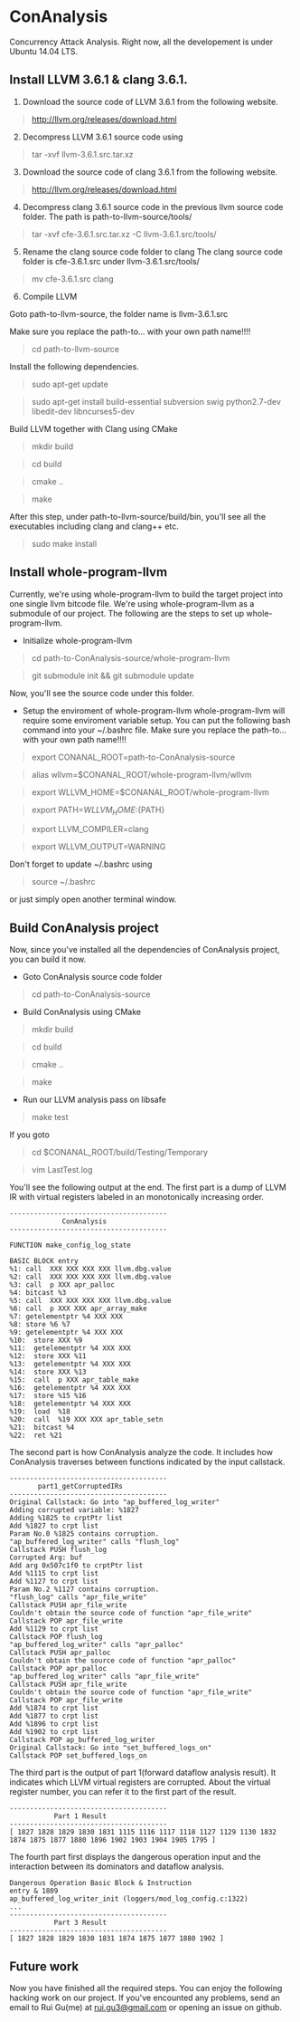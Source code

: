 # ConAnalysis
Concurrency Attack Analysis.
Right now, all the developement is under Ubuntu 14.04 LTS.

## Install LLVM 3.6.1 & clang 3.6.1.

1. Download the source code of LLVM 3.6.1 from the following website.
> http://llvm.org/releases/download.html

2. Decompress LLVM 3.6.1 source code using
> tar -xvf llvm-3.6.1.src.tar.xz  

3. Download the source code of clang 3.6.1 from the following website.
> http://llvm.org/releases/download.html

4. Decompress clang 3.6.1 source code in the previous llvm source code folder.
The path is path-to-llvm-source/tools/
> tar -xvf cfe-3.6.1.src.tar.xz -C llvm-3.6.1.src/tools/

5. Rename the clang source code folder to clang
The clang source code folder is cfe-3.6.1.src under llvm-3.6.1.src/tools/
> mv cfe-3.6.1.src clang

6. Compile LLVM

Goto path-to-llvm-source, the folder name is llvm-3.6.1.src

Make sure you replace the path-to... with your own path name!!!!

> cd path-to-llvm-source

Install the following dependencies.

> sudo apt-get update

> sudo apt-get install build-essential subversion swig python2.7-dev libedit-dev libncurses5-dev 

Build LLVM together with Clang using CMake

> mkdir build

> cd build

> cmake ..

> make

After this step, under path-to-llvm-source/build/bin, you'll see all the executables including clang and clang++ etc.

> sudo make install

## Install whole-program-llvm
Currently, we're using whole-program-llvm to build the target project into one single llvm bitcode file.
We're using whole-program-llvm as a submodule of our project. The following are the steps to set up whole-program-llvm.

* Initialize whole-program-llvm

> cd path-to-ConAnalysis-source/whole-program-llvm

> git submodule init && git submodule update

Now, you'll see the source code under this folder.

* Setup the enviroment of whole-program-llvm
whole-program-llvm will require some enviroment variable setup. You can put the following bash command into your ~/.bashrc file.
Make sure you replace the path-to... with your own path name!!!!

> export CONANAL_ROOT=path-to-ConAnalysis-source

> alias wllvm=$CONANAL_ROOT/whole-program-llvm/wllvm

> export WLLVM_HOME=$CONANAL_ROOT/whole-program-llvm

> export PATH=${WLLVM_HOME}:${PATH}

> export LLVM_COMPILER=clang

> export WLLVM_OUTPUT=WARNING

Don't forget to update ~/.bashrc using

> source ~/.bashrc

or just simply open another terminal window.

## Build ConAnalysis project
Now, since you've installed all the dependencies of ConAnalysis project, you can build it now.

* Goto ConAnalysis source code folder
> cd path-to-ConAnalysis-source

* Build ConAnalysis using CMake

> mkdir build

> cd build

> cmake ..

> make

* Run our LLVM analysis pass on libsafe

> make test

If you goto 

> cd $CONANAL_ROOT/build/Testing/Temporary

> vim LastTest.log

You'll see the following output at the end.
The first part is a dump of LLVM IR with virtual registers labeled in an monotonically increasing order.
```
---------------------------------------
             ConAnalysis     
---------------------------------------

FUNCTION make_config_log_state

BASIC BLOCK entry
%1: call  XXX XXX XXX XXX llvm.dbg.value 
%2: call  XXX XXX XXX XXX llvm.dbg.value 
%3: call  p XXX apr_palloc 
%4: bitcast %3 
%5: call  XXX XXX XXX XXX llvm.dbg.value 
%6: call  p XXX XXX apr_array_make 
%7: getelementptr %4 XXX XXX  
%8: store %6 %7 
%9: getelementptr %4 XXX XXX  
%10:  store XXX %9 
%11:  getelementptr %4 XXX XXX  
%12:  store XXX %11  
%13:  getelementptr %4 XXX XXX  
%14:  store XXX %13  
%15:  call  p XXX apr_table_make 
%16:  getelementptr %4 XXX XXX  
%17:  store %15 %16  
%18:  getelementptr %4 XXX XXX  
%19:  load  %18  
%20:  call  %19 XXX XXX apr_table_setn 
%21:  bitcast %4 
%22:  ret %21  
```
The second part is how ConAnalysis analyze the code. It includes how ConAnalysis traverses between functions indicated by the input callstack.
```
---------------------------------------
       part1_getCorruptedIRs
---------------------------------------
Original Callstack: Go into "ap_buffered_log_writer"
Adding corrupted variable: %1827
Adding %1825 to crptPtr list
Add %1827 to crpt list
Param No.0 %1825 contains corruption.
"ap_buffered_log_writer" calls "flush_log"
Callstack PUSH flush_log
Corrupted Arg: buf
Add arg 0x507c1f0 to crptPtr list
Add %1115 to crpt list
Add %1127 to crpt list
Param No.2 %1127 contains corruption.
"flush_log" calls "apr_file_write"
Callstack PUSH apr_file_write
Couldn't obtain the source code of function "apr_file_write"
Callstack POP apr_file_write
Add %1129 to crpt list
Callstack POP flush_log
"ap_buffered_log_writer" calls "apr_palloc"
Callstack PUSH apr_palloc
Couldn't obtain the source code of function "apr_palloc"
Callstack POP apr_palloc
"ap_buffered_log_writer" calls "apr_file_write"
Callstack PUSH apr_file_write
Couldn't obtain the source code of function "apr_file_write"
Callstack POP apr_file_write
Add %1874 to crpt list
Add %1877 to crpt list
Add %1896 to crpt list
Add %1902 to crpt list
Callstack POP ap_buffered_log_writer
Original Callstack: Go into "set_buffered_logs_on"
Callstack POP set_buffered_logs_on
```
The third part is the output of part 1(forward dataflow analysis result). It indicates which LLVM virtual registers are corrupted. About the virtual register number, you can refer it to the first part of the result.
```
---------------------------------------
           Part 1 Result
---------------------------------------
[ 1827 1828 1829 1830 1831 1115 1116 1117 1118 1127 1129 1130 1832 1874 1875 1877 1880 1896 1902 1903 1904 1905 1795 ]
```
The fourth part first displays the dangerous operation input and the interaction between its dominators and dataflow analysis.
```
Dangerous Operation Basic Block & Instruction
entry & 1809
ap_buffered_log_writer_init (loggers/mod_log_config.c:1322)
...
---------------------------------------
           Part 3 Result
---------------------------------------
[ 1827 1828 1829 1830 1831 1874 1875 1877 1880 1902 ]
```
## Future work
Now you have finished all the required steps. You can enjoy the following hacking work on our project.
If you've encounted any problems, send an email to Rui Gu(me) at rui.gu3@gmail.com or opening an issue on github.


